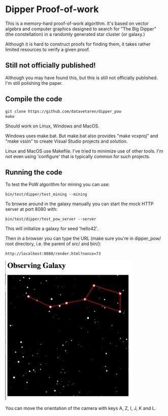 # Dipper Proof-of-work

This is a memory-hard proof-of-work algorithm. It's based on vector
algebra and computer graphics designed to search for "The Big Dipper"
(the constellation) in a randomly generated star cluster (or galaxy.)

Although it is hard to construct proofs for finding them, it takes
rather limited resources to verify a given proof.

## Still not officially published!

Although you may have found this, but this is still not officially
published. I'm still polishing the paper.

## Compile the code

```
git clone https://github.com/datavetaren/dipper_pow
make
```

Should work on Linux, Windows and MacOS.

Windows uses make.bat. But make.bat also provides "make vcxproj" and
"make vssln" to create Visual Studio projects and solution.

Linux and MacOS use Makefile. I've tried to minimize use of other
tools.  I'm not even using 'configure' that is typically common for
such projects.

## Running the code

To test the PoW algorithm for mining you can use:

```
bin/test/dipper/test_mining --mining
```

To browse around in the galaxy manually you can start the mock HTTP
server at port 8080 with:

```
bin/test/dipper/test_pow_server --server
```

This will initialize a galaxy for seed 'hello42'.

Then in a browser you can type the URL (make sure you're in dipper_pow/ root directory, i.e. the parent of src/ and bin/):

```
http://localhost:8080/render.html?nonce=73
```

<img src="doc/dipper_server.png" width="400">

You can move the orientation of the camera with keys A, Z, I, J, K and L.

